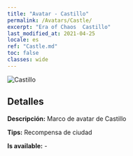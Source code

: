 ```yaml
---
title: "Avatar - Castillo"
permalink: /Avatars/Castle/
excerpt: "Era of Chaos  Castillo"
last_modified_at: 2021-04-25
locale: es
ref: "Castle.md"
toc: false
classes: wide
---
```

 ![Castillo](/images/a/avatarFrame_11.png)

## Detalles

 **Descripción:** Marco de avatar de Castillo 

 **Tips:** Recompensa de ciudad 

 **Is available:**  - 

